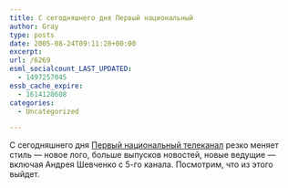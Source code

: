 ```yaml
---
title: С сегодняшнего дня Первый национальный
author: Gray
type: posts
date: 2005-08-24T09:11:28+00:00
excerpt:
url: /6269
esml_socialcount_LAST_UPDATED:
  - 1497257045
essb_cache_expire:
  - 1614120608
categories:
  - Uncategorized

---
```








С сегодняшнего дня <a href="http://1tv.com.ua" target="_blank">Первый национальный телеканал</a> резко меняет стиль &#8212; новое лого, больше выпусков новостей, новые ведущие &#8212; включая Андрея Шевченко с 5-го канала. Посмотрим, что из этого выйдет.